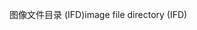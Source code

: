 <span data-ttu-id="c7df7-101">图像文件目录 (IFD)</span><span class="sxs-lookup"><span data-stu-id="c7df7-101">image file directory (IFD)</span></span>